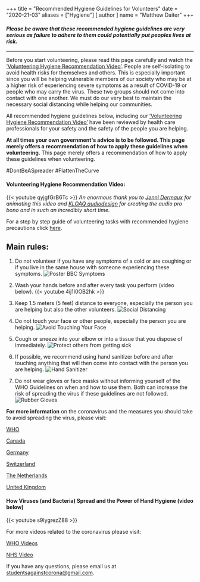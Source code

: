 +++
title = "Recommended Hygiene Guidelines for Volunteers"
date = "2020-21-03"
aliases = ["Hygiene"]
[ author ]
  name = "Matthew Daiter"
+++

#### *Please be aware that these recommended hygiene guidelines are very serious as failure to adhere to them could potentially put peoples lives at risk.*
--------

Before you start volunteering, please read this page carefully and watch the [‘Volunteering Hygiene Recommendation Video’](#volunteering-hygiene-video). People are self-isolating to avoid health risks for themselves and others. This is especially important since you will be helping vulnerable members of our society who may be at a higher risk of experiencing severe symptoms as a result of COVID-19 or people who may carry the virus. These two groups should not come into contact with one another. We must do our very best to maintain the necessary social distancing while helping our communities.  

All recommended hygiene guidelines below, including our [‘Volunteering Hygiene Recommendation Video’](#volunteering-hygiene-video) have been reviewed by health care professionals for your safety and the safety of the people you are helping.

__At all times your own government's advice is to be followed. This page merely offers a recommendation of how to apply these guidelines when volunteering.__ This page merely offers a recommendation of how to apply these guidelines when volunteering.

#DontBeASpreader #FlattenTheCurve 

#### Volunteering Hygiene Recommendation Video:
{{< youtube qyjgfGrB6Tc >}}
*An enormous thank you to [Jenni Dermaux](https://instagram.com/jennidermaux) for animating this video and [KLOAQ audiodesign](https://instagram.com/kloaq_audiodesign) for creating the audio pro bono and in such an incredibly short time.*

For a step by step guide of volunteering tasks with recommended hygiene precautions click [here](https://drive.google.com/open?id=1wBgHUCbxDhMbYcfwhDqkBIffTvKZrojp).

## Main rules:

1. Do not volunteer if you have any symptoms of a cold or are coughing or if you live in the same house with someone experiencing these symptoms.
![Poster BBC Symptoms](/imgs/Poster_BBC_Symptoms.png)

2. Wash your hands before and after every task you perform (video below).
{{< youtube 4ij1I0OB2hk >}}

3. Keep 1.5 meters (5 feet) distance to everyone, especially the person you are helping but also the other volunteers.
![Social Distancing](/imgs/social_distancing.png)

4. Do not touch your face or other people, especially the person you are helping.
![Avoid Touching Your Face](/imgs/avoid.png)

5. Cough or sneeze into your elbow or into a tissue that you dispose of immediately.
![Protect others from getting sick](/imgs/protect.png)

6. If possible, we recommend using hand sanitizer before and after touching anything that will then come into contact with the person you are helping.
![Hand Sanitizer](/imgs/hand_sanitizer.jpg)

7. Do not wear gloves or face masks without informing yourself of the WHO Guidelines on when and how to use them. Both can increase the risk of spreading the virus if these guidelines are not followed.
![Rubber Gloves](/imgs/rubber.png)

**For more information** on the coronavirus and the measures you should take to avoid spreading the virus, please visit:

[WHO](https://www.who.int/emergencies/diseases/novel-coronavirus-2019/advice-for-public)

[Canada](https://www.canada.ca/en/public-health/services/diseases/coronavirus-disease-covid-19.html)

[Germany](https://www.zusammengegencorona.de)

[Switzerland](https://www.bag.admin.ch/bag/en/home/krankheiten/ausbrueche-epidemien-pandemien/aktuelle-ausbrueche-epidemien/novel-cov.html)

[The Netherlands](https://www.rivm.nl/en/novel-coronavirus-covid-19)

[United Kingdom](https://www.nhs.uk/conditions/coronavirus-covid-19/)



#### How Viruses (and Bacteria) Spread and the Power of Hand Hygiene (video below)

{{< youtube s9IygrezZ88 >}}

For more videos related to the coronavirus please visit:  

[WHO Videos](https://www.who.int/emergencies/diseases/novel-coronavirus-2019/advice-for-public/videos)

[NHS Video](https://www.westleicestershireccg.nhs.uk/publications/getting-involved/ppg-network/6-february-2020/coronavirus-covid19)

If you have any questions, please email us at [studentsagainstcorona@gmail.com](mailto:studentsagainstcorona@gmail.com).